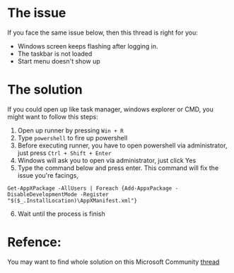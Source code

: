 # The issue
If you face the same issue below, then this thread is right for you:
- Windows screen keeps flashing after logging in.
- The taskbar is not loaded
- Start menu doesn't show up

# The solution
If you could open up like task manager, windows explorer or CMD, you might want to follow this steps:
1. Open up runner by pressing `Win + R`
2. Type `powershell` to fire up powershell
3. Before executing runner, you have to open powershell via administrator, just press `Ctrl + Shift + Enter`
4. Windows will ask you to open via administrator, just click Yes
5. Type the command below and press enter. This command will fix the issue you're facings,
```
Get-AppXPackage -AllUsers | Foreach {Add-AppxPackage -DisableDevelopmentMode -Register "$($_.InstallLocation)\AppXManifest.xml"}
```
6. Wait until the process is finish

# Refence:
You may want to find whole solution on this Microsoft Community [thread](https://answers.microsoft.com/en-us/windows/forum/all/microsoft-10-screen-keeps-flashing-after-login/0ecfb292-459d-4ff3-97e4-6ffe5568d6de)
